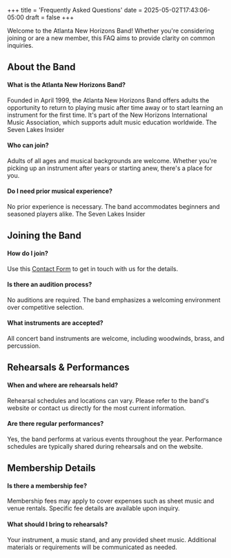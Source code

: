 +++
title = 'Frequently Asked Questions'
date = 2025-05-02T17:43:06-05:00
draft = false
+++


Welcome to the Atlanta New Horizons Band! Whether you're considering joining or are a new member, this FAQ aims to provide clarity on common inquiries.

## About the Band
#### What is the Atlanta New Horizons Band?
Founded in April 1999, the Atlanta New Horizons Band offers adults the opportunity to return to playing music after time away or to start learning an instrument for the first time. It's part of the New Horizons International Music Association, which supports adult music education worldwide.​
The Seven Lakes Insider

#### Who can join?
Adults of all ages and musical backgrounds are welcome. Whether you're picking up an instrument after years or starting anew, there's a place for you.​

#### Do I need prior musical experience?
No prior experience is necessary. The band accommodates beginners and seasoned players alike.​
The Seven Lakes Insider

## Joining the Band
#### How do I join?
Use this [Contact Form](/contact/) to get in touch with us for the details.

#### Is there an audition process?
No auditions are required. The band emphasizes a welcoming environment over competitive selection.​


#### What instruments are accepted?
All concert band instruments are welcome, including woodwinds, brass, and percussion.​

 ## Rehearsals & Performances
#### When and where are rehearsals held?
Rehearsal schedules and locations can vary. Please refer to the band's website or contact us directly for the most current information.​

#### Are there regular performances?
Yes, the band performs at various events throughout the year. Performance schedules are typically shared during rehearsals and on the website.​

## Membership Details
#### Is there a membership fee?
Membership fees may apply to cover expenses such as sheet music and venue rentals. Specific fee details are available upon inquiry.​

#### What should I bring to rehearsals?
Your instrument, a music stand, and any provided sheet music. Additional materials or requirements will be communicated as needed.​



